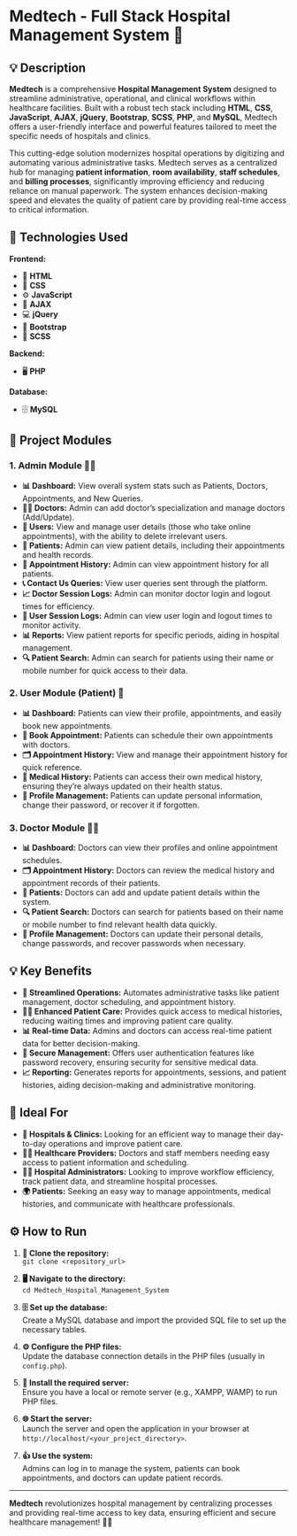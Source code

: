 # **Medtech - Full Stack Hospital Management System** 🏥

## 💡 **Description**

**Medtech** is a comprehensive **Hospital Management System** designed to streamline administrative, operational, and clinical workflows within healthcare facilities. Built with a robust tech stack including **HTML**, **CSS**, **JavaScript**, **AJAX**, **jQuery**, **Bootstrap**, **SCSS**, **PHP**, and **MySQL**, Medtech offers a user-friendly interface and powerful features tailored to meet the specific needs of hospitals and clinics. 

This cutting-edge solution modernizes hospital operations by digitizing and automating various administrative tasks. Medtech serves as a centralized hub for managing **patient information**, **room availability**, **staff schedules**, and **billing processes**, significantly improving efficiency and reducing reliance on manual paperwork. The system enhances decision-making speed and elevates the quality of patient care by providing real-time access to critical information.

## 🚀 **Technologies Used**

**Frontend:**  
* 🧱 **HTML**  
* 🎨 **CSS**  
* ⚙️ **JavaScript**  
* 🔄 **AJAX**  
* 💻 **jQuery**  
* 📱 **Bootstrap**  
* 🎨 **SCSS**

**Backend:**  
* 🖥️ **PHP**

**Database:**  
* 🗄️ **MySQL**

## 🏥 **Project Modules**

### 1. **Admin Module** 🧑‍💼

* **📊 Dashboard:** View overall system stats such as Patients, Doctors, Appointments, and New Queries.
* **👩‍⚕️ Doctors:** Admin can add doctor’s specialization and manage doctors (Add/Update).
* **👤 Users:** View and manage user details (those who take online appointments), with the ability to delete irrelevant users.
* **📝 Patients:** Admin can view patient details, including their appointments and health records.
* **📅 Appointment History:** Admin can view appointment history for all patients.
* **📞 Contact Us Queries:** View user queries sent through the platform.
* **📈 Doctor Session Logs:** Admin can monitor doctor login and logout times for efficiency.
* **📑 User Session Logs:** Admin can view user login and logout times to monitor activity.
* **📊 Reports:** View patient reports for specific periods, aiding in hospital management.
* **🔍 Patient Search:** Admin can search for patients using their name or mobile number for quick access to their data.

### 2. **User Module (Patient)** 🏥

* **📊 Dashboard:** Patients can view their profile, appointments, and easily book new appointments.
* **📅 Book Appointment:** Patients can schedule their own appointments with doctors.
* **🗂️ Appointment History:** View and manage their appointment history for quick reference.
* **💊 Medical History:** Patients can access their own medical history, ensuring they’re always updated on their health status.
* **👤 Profile Management:** Patients can update personal information, change their password, or recover it if forgotten.

### 3. **Doctor Module** 👩‍⚕️

* **📊 Dashboard:** Doctors can view their profiles and online appointment schedules.
* **🗂️ Appointment History:** Doctors can review the medical history and appointment records of their patients.
* **👥 Patients:** Doctors can add and update patient details within the system.
* **🔍 Patient Search:** Doctors can search for patients based on their name or mobile number to find relevant health data quickly.
* **👤 Profile Management:** Doctors can update their personal details, change passwords, and recover passwords when necessary.

## 💡 **Key Benefits**

* **🔄 Streamlined Operations:** Automates administrative tasks like patient management, doctor scheduling, and appointment history.
* **👩‍⚕️ Enhanced Patient Care:** Provides quick access to medical histories, reducing waiting times and improving patient care quality.
* **📊 Real-time Data:** Admins and doctors can access real-time patient data for better decision-making.
* **🔐 Secure Management:** Offers user authentication features like password recovery, ensuring security for sensitive medical data.
* **📈 Reporting:** Generates reports for appointments, sessions, and patient histories, aiding decision-making and administrative monitoring.

## 🎯 **Ideal For**

* **🏥 Hospitals & Clinics:**  Looking for an efficient way to manage their day-to-day operations and improve patient care.  
* **👩‍⚕️ Healthcare Providers:**  Doctors and staff members needing easy access to patient information and scheduling.  
* **🧑‍💼 Hospital Administrators:**  Looking to improve workflow efficiency, track patient data, and streamline hospital processes.  
* **🌍 Patients:**  Seeking an easy way to manage appointments, medical histories, and communicate with healthcare professionals.  

## ⚙️ **How to Run**

1. **📂 Clone the repository:**  
   `git clone <repository_url>`

2. **🖥️ Navigate to the directory:**  
   `cd Medtech_Hospital_Management_System`

3. **🗄️ Set up the database:**  
   Create a MySQL database and import the provided SQL file to set up the necessary tables.

4. **⚙️ Configure the PHP files:**  
   Update the database connection details in the PHP files (usually in `config.php`).

5. **🚀 Install the required server:**  
   Ensure you have a local or remote server (e.g., XAMPP, WAMP) to run PHP files.

6. **🌐 Start the server:**  
   Launch the server and open the application in your browser at `http://localhost/<your_project_directory>`.

7. **👍 Use the system:**  
   Admins can log in to manage the system, patients can book appointments, and doctors can update patient records.

---

**Medtech** revolutionizes hospital management by centralizing processes and providing real-time access to key data, ensuring efficient and secure healthcare management! 🏥💉
